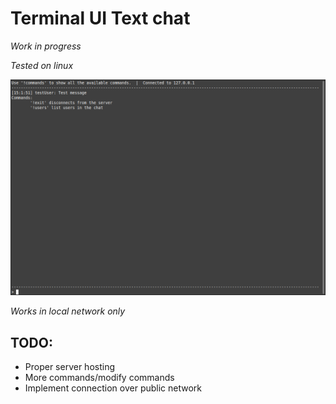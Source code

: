 # Terminal UI Text chat

*Work in progress*

*Tested on linux*

![alt text](preview.png)

*Works in local network only*

## TODO:
- Proper server hosting
- More commands/modify commands
- Implement connection over public network
